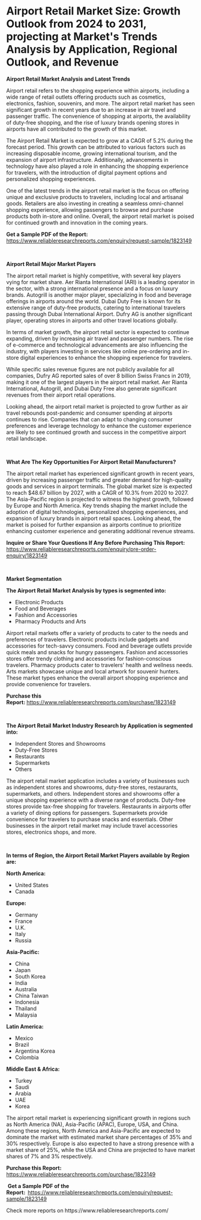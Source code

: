 <p><h1>Airport Retail Market Size: Growth Outlook from 2024 to 2031, projecting at Market's Trends Analysis by Application, Regional Outlook, and Revenue</h1></p><p><strong>Airport Retail Market Analysis and Latest Trends</strong></p>
<p><p>Airport retail refers to the shopping experience within airports, including a wide range of retail outlets offering products such as cosmetics, electronics, fashion, souvenirs, and more. The airport retail market has seen significant growth in recent years due to an increase in air travel and passenger traffic. The convenience of shopping at airports, the availability of duty-free shopping, and the rise of luxury brands opening stores in airports have all contributed to the growth of this market.</p><p>The Airport Retail Market is expected to grow at a CAGR of 5.2% during the forecast period. This growth can be attributed to various factors such as increasing disposable income, growing international tourism, and the expansion of airport infrastructure. Additionally, advancements in technology have also played a role in enhancing the shopping experience for travelers, with the introduction of digital payment options and personalized shopping experiences.</p><p>One of the latest trends in the airport retail market is the focus on offering unique and exclusive products to travelers, including local and artisanal goods. Retailers are also investing in creating a seamless omni-channel shopping experience, allowing passengers to browse and purchase products both in-store and online. Overall, the airport retail market is poised for continued growth and innovation in the coming years.</p></p>
<p><strong>Get a Sample PDF of the Report:&nbsp;</strong> <a href="https://www.reliableresearchreports.com/enquiry/request-sample/1823149">https://www.reliableresearchreports.com/enquiry/request-sample/1823149</a></p>
<p>&nbsp;</p>
<p><strong>Airport Retail Major Market Players</strong></p>
<p><p>The airport retail market is highly competitive, with several key players vying for market share. Aer Rianta International (ARI) is a leading operator in the sector, with a strong international presence and a focus on luxury brands. Autogrill is another major player, specializing in food and beverage offerings in airports around the world. Dubai Duty Free is known for its extensive range of duty-free products, catering to international travelers passing through Dubai International Airport. Dufry AG is another significant player, operating stores in airports and other travel locations globally.</p><p>In terms of market growth, the airport retail sector is expected to continue expanding, driven by increasing air travel and passenger numbers. The rise of e-commerce and technological advancements are also influencing the industry, with players investing in services like online pre-ordering and in-store digital experiences to enhance the shopping experience for travelers.</p><p>While specific sales revenue figures are not publicly available for all companies, Dufry AG reported sales of over 8 billion Swiss Francs in 2019, making it one of the largest players in the airport retail market. Aer Rianta International, Autogrill, and Dubai Duty Free also generate significant revenues from their airport retail operations.</p><p>Looking ahead, the airport retail market is projected to grow further as air travel rebounds post-pandemic and consumer spending at airports continues to rise. Companies that can adapt to changing consumer preferences and leverage technology to enhance the customer experience are likely to see continued growth and success in the competitive airport retail landscape.</p></p>
<p>&nbsp;</p>
<p><strong>What Are The Key Opportunities For Airport Retail Manufacturers?</strong></p>
<p><p>The airport retail market has experienced significant growth in recent years, driven by increasing passenger traffic and greater demand for high-quality goods and services in airport terminals. The global market size is expected to reach $48.67 billion by 2027, with a CAGR of 10.3% from 2020 to 2027. The Asia-Pacific region is projected to witness the highest growth, followed by Europe and North America. Key trends shaping the market include the adoption of digital technologies, personalized shopping experiences, and expansion of luxury brands in airport retail spaces. Looking ahead, the market is poised for further expansion as airports continue to prioritize enhancing customer experience and generating additional revenue streams.</p></p>
<p><strong>Inquire or Share Your Questions If Any Before Purchasing This Report:</strong> <a href="https://www.reliableresearchreports.com/enquiry/pre-order-enquiry/1823149">https://www.reliableresearchreports.com/enquiry/pre-order-enquiry/1823149</a></p>
<p>&nbsp;</p>
<p><strong>Market Segmentation</strong></p>
<p><strong>The Airport Retail Market Analysis by types is segmented into:</strong></p>
<p><ul><li>Electronic Products</li><li>Food and Beverages</li><li>Fashion and Accessories</li><li>Pharmacy Products and Arts</li></ul></p>
<p><p>Airport retail markets offer a variety of products to cater to the needs and preferences of travelers. Electronic products include gadgets and accessories for tech-savvy consumers. Food and beverage outlets provide quick meals and snacks for hungry passengers. Fashion and accessories stores offer trendy clothing and accessories for fashion-conscious travelers. Pharmacy products cater to travelers' health and wellness needs. Arts markets showcase unique and local artwork for souvenir hunters. These market types enhance the overall airport shopping experience and provide convenience for travelers.</p></p>
<p><strong>Purchase this Report:&nbsp;</strong><a href="https://www.reliableresearchreports.com/purchase/1823149">https://www.reliableresearchreports.com/purchase/1823149</a></p>
<p>&nbsp;</p>
<p><strong>The Airport Retail Market Industry Research by Application is segmented into:</strong></p>
<p><ul><li>Independent Stores and Showrooms</li><li>Duty-Free Stores</li><li>Restaurants</li><li>Supermarkets</li><li>Others</li></ul></p>
<p><p>The airport retail market application includes a variety of businesses such as independent stores and showrooms, duty-free stores, restaurants, supermarkets, and others. Independent stores and showrooms offer a unique shopping experience with a diverse range of products. Duty-free stores provide tax-free shopping for travelers. Restaurants in airports offer a variety of dining options for passengers. Supermarkets provide convenience for travelers to purchase snacks and essentials. Other businesses in the airport retail market may include travel accessories stores, electronics shops, and more.</p></p>
<p>&nbsp;</p>
<p><strong>In terms of Region, the Airport Retail Market Players available by Region are:</strong></p>
<p>
    <p> <strong> North America: </strong>
        <ul>
            <li>United States</li>
            <li>Canada</li>
        </ul>
        </p> 
    <p> <strong> Europe: </strong>
        <ul>
            <li>Germany</li>
            <li>France</li>
            <li>U.K.</li>
            <li>Italy</li>
            <li>Russia</li>
        </ul>
        </p> 
    <p> <strong> Asia-Pacific: </strong>
        <ul>
            <li>China</li>
            <li>Japan</li>
            <li>South Korea</li>
            <li>India</li>
            <li>Australia</li>
            <li>China Taiwan</li>
            <li>Indonesia</li>
            <li>Thailand</li>
            <li>Malaysia</li>
        </ul>
        </p> 
    <p> <strong> Latin America: </strong>
        <ul>
            <li>Mexico</li>
            <li>Brazil</li>
            <li>Argentina Korea</li>
            <li>Colombia</li>
        </ul>
        </p> 
    <p> <strong> Middle East & Africa: </strong>
        <ul>
            <li>Turkey</li>
            <li>Saudi</li>
            <li>Arabia</li>
            <li>UAE</li>
            <li>Korea</li>
        </ul>
    </p>
    </p>
<p><p>The airport retail market is experiencing significant growth in regions such as North America (NA), Asia-Pacific (APAC), Europe, USA, and China. Among these regions, North America and Asia-Pacific are expected to dominate the market with estimated market share percentages of 35% and 30% respectively. Europe is also expected to have a strong presence with a market share of 25%, while the USA and China are projected to have market shares of 7% and 3% respectively.</p></p>
<p><strong>Purchase this Report: </strong><a href="https://www.reliableresearchreports.com/purchase/1823149">https://www.reliableresearchreports.com/purchase/1823149</a></p>
<p>&nbsp;<strong>Get a Sample PDF of the Report:&nbsp;&nbsp;</strong><a href="https://www.reliableresearchreports.com/enquiry/request-sample/1823149">https://www.reliableresearchreports.com/enquiry/request-sample/1823149</a></p>
<p><strong></strong></p>
<p>Check more reports on https://www.reliableresearchreports.com/</p>
